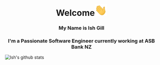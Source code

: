 <h1 align="center">Welcome<img src="https://raw.githubusercontent.com/ABSphreak/ABSphreak/master/gifs/Hi.gif" width="40px" />
<h3 align="center">My Name is Ish Gill</h3>
<h3 align="center">I'm a Passionate Software Engineer currently working at ASB Bank NZ</h3>
 
![Ish's github stats](https://github-readme-stats.vercel.app/api?username=IshGill&theme=cobalt&show_icons=true&count_private=true)
